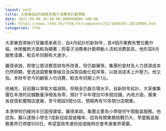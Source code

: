 ```yaml
---
layout: post
title: 大家樂指8月銷售受電子消費券計劃帶動
date: 2021-09-06 16:49:08.000000000 +08:00
link: https://news.rthk.hk/rthk/ch/component/k2/1609301-20210906.htm
categories: rthk
---
```


大家樂首席執行官羅德承表示，自4月起計的新財年，首4個月業務有雙位數升幅，休閒餐飲方面較為顯著；而電子消費券計劃帶動人流和消費氣氛，他形容8月銷售凌厲，較去年同期有大進步。

羅德承說，即使公眾消費意欲有所改善，但仍屬審慎，集團的食材及人力資源成本仍然明顯，會透過調整餐單組合及採取自動化程序等，以抵消成本上升壓力。他又指，本財年至今的顧客人均消費，較去年同期上升1元。

他補充，目前難以爭取大幅減租，但租金仍屬合理水平。自新財年起計，大家樂集團在本港的店舖數量淨增長為零，預計下半年增加10多間店舖。內地方面，廣東省疫情影響開店進展，至今開設5間分店，預期再有10多間分店開業。

本港學校仍維持半日面授課堂。羅德承說，集團主要為小學提供午間飯盒服務。他認為，難以達致小學生7成新冠疫苗接種率，認為有關業務挑戰仍大，學童飯盒服務業界已停擺500日，希望當局考慮防疫措施時亦會考慮業界需要。
